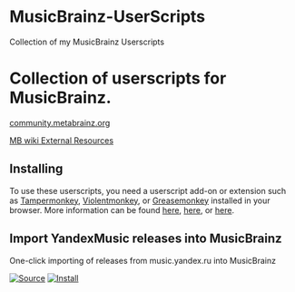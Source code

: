 # MusicBrainz-UserScripts
Collection of my MusicBrainz Userscripts

# Collection of userscripts for MusicBrainz.

[community.metabrainz.org](https://community.metabrainz.org/t/a-new-musicbrainz-user-script-was-released/77897)

[MB wiki External Resources](http://wiki.musicbrainz.org/External_Resources#User_scripts_.2F_GreaseMonkey_.2F_User_javascripts_.2F_UserJS)

## Installing

To use these userscripts, you need a userscript add-on or extension such as [Tampermonkey](https://www.tampermonkey.net/), [Violentmonkey](https://violentmonkey.github.io/), or [Greasemonkey](https://addons.mozilla.org/en-GB/firefox/addon/greasemonkey/) installed in your browser. More information can be found [here](https://stackapps.com/tags/script/info), [here](https://openuserjs.org/about/Userscript-Beginners-HOWTO), or [here](https://userscripts-mirror.org/about/installing.html).

## Import YandexMusic releases into MusicBrainz

One-click importing of releases from music.yandex.ru into MusicBrainz

[![Source](https://github.com/jerone/UserScripts/blob/master/_resources/Source-button.png)](https://github.com/murdos/musicbrainz-userscripts/blob/master/bandcamp_importer.user.js)
[![Install](https://raw.github.com/jerone/UserScripts/master/_resources/Install-button.png)](https://raw.github.com/murdos/musicbrainz-userscripts/master/bandcamp_importer.user.js)
